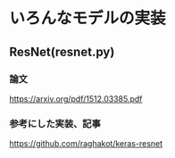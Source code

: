 # いろんなモデルの実装

## ResNet(resnet.py)

### 論文
https://arxiv.org/pdf/1512.03385.pdf

### 参考にした実装、記事
https://github.com/raghakot/keras-resnet
